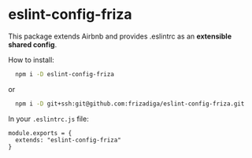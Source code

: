 # eslint-config-friza

This package extends Airbnb and provides .eslintrc as an **extensible shared config**.

How to install:
```bash
  npm i -D eslint-config-friza
```
or
```bash
  npm i -D git+ssh:git@github.com:frizadiga/eslint-config-friza.git
```

In your `.eslintrc.js` file: 
```javascripyt
module.exports = {
  extends: "eslint-config-friza"
}
```
